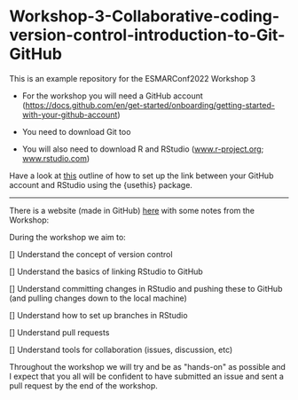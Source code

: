 # Workshop-3-Collaborative-coding-version-control-introduction-to-Git-GitHub

This is an example repository for the ESMARConf2022 Workshop 3

* For the workshop you will need a GitHub account (https://docs.github.com/en/get-started/onboarding/getting-started-with-your-github-account)

* You need to download Git too

* You will also need to download R and RStudio (www.r-project.org; www.rstudio.com) 

Have a look at [this](https://gist.github.com/Z3tt/3dab3535007acf108391649766409421) outline of how to set up the link between your GitHub account and RStudio using the {usethis} package.

- - -

There is a website (made in GitHub) [here](https://drmattg.github.io/Workshop-3-Collaborative-coding-version-control-introduction-to-Git-GitHub/) with some notes from the Workshop: 

During the workshop we aim to:

[] Understand the concept of version control 

[] Understand the basics of linking RStudio to GitHub

[] Understand committing changes in RStudio and pushing these to GitHub (and pulling changes down to the local machine)

[] Understand how to set up branches in RStudio

[] Understand pull requests

[] Understand tools for collaboration (issues, discussion, etc)

Throughout the workshop we will try and be as "hands-on" as possible and I expect that you all will be confident to have submitted an issue and sent a pull request by the end of the workshop.
